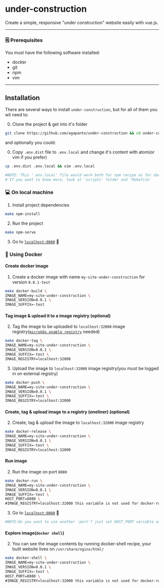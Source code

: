 # under-construction

Create a simple, responsive "under construction" website easily with vue.js.

---
### 🗒️ Prerequisites
You must have the following software installed:
- docker
- git
- npm
- vim

---
## Installation
There are several ways to install `under-construction`, but for all of them you wil need to:

0. Clone the project & get into it's folder
```bash
git clone https://github.com/agapanto/under-construction && cd under-construction
```

and optionally you could:

0. Copy `.env.dist` file to `.env.local` and change it's content with atom(or vim if you prefer)
```bash
cp .env.dist .env.local && vim .env.local
```
```bash
#NOTE: This '.env.local' file would work both for npm recipe as for docker ones.
# If you want to know more, look at 'scripts' folder and 'Makefile'
```

### 💻 On local machine

1. Install project dependencies
```bash
make npm-install
```

2. Run the project
```bash
make npm-serve
```

3. Go to [`localhost:8080`](http://localhost:8080/) 🥳


### 🐋 Using Docker

#### Create docker image

1. Create a docker image with name `my-site-under-construction` for version `0.0.1-test`
```bash
make docker-build \
IMAGE_NAME=my-site-under-construction \
IMAGE_VERSION=0.0.1 \
IMAGE_SUFFIX=-test
```

#### Tag image & upload it to a image registry (optional)

2. Tag the image to be uploaded to `localhost:32000` image registry([`microk8s.enable registry`](https://microk8s.io/docs/registry-built-in) needed)
```bash
make docker-tag \
IMAGE_NAME=my-site-under-construction \
IMAGE_VERSION=0.0.1 \
IMAGE_SUFFIX=-test \
IMAGE_REGISTRY=localhost:32000
```

3. Upload the image to `localhost:32000` image registry(you must be logged in on external registry)
```bash
make docker-push \
IMAGE_NAME=my-site-under-construction \
IMAGE_VERSION=0.0.1 \
IMAGE_SUFFIX=-test \
IMAGE_REGISTRY=localhost:32000
```

#### Create, tag & upload image to a registry (oneliner) (optional)
2. Create, tag & upload the image to `localhost:32000` image registry
```bash
make docker-release \
IMAGE_NAME=my-site-under-construction \
IMAGE_VERSION=0.0.1 \
IMAGE_SUFFIX=-test \
IMAGE_REGISTRY=localhost:32000
```

#### Run image
2. Run the image on port `8080`
```bash
make docker-run \
IMAGE_NAME=my-site-under-construction \
IMAGE_VERSION=0.0.1 \
IMAGE_SUFFIX=-test \
HOST_PORT=8080 \
#IMAGE_REGISTRY=localhost:32000 this variable is not used for docker-run recipe so you can omit it
```

3. Go to [`localhost:8080`](http://localhost:8080/) 🤩
```python
#NOTE:Do you want to use another 'port'? just set HOST_PORT variable as desired
```

#### Explore image(`docker shell`)
2. You can see the image contents by running docker-shell recipe, your built website lives on `/usr/share/nginx/html/`
```bash
make docker-shell \
IMAGE_NAME=my-site-under-construction \
IMAGE_VERSION=0.0.1 \
IMAGE_SUFFIX=-test \
HOST_PORT=8080 \
#IMAGE_REGISTRY=localhost:32000 this variable is not used for docker-run recipe so you can omit it
```
